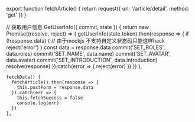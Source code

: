 export function fetchArticle() {
  return request({
    url: '/article/detail',
    method: 'get'
  })
}


// 获取用户信息
    GetUserInfo({ commit, state }) {
      return new Promise((resolve, reject) => {
        getUserInfo(state.token).then(response => {
          if (!response.data) { // 由于mockjs 不支持自定义状态码只能这样hack
            reject('error')
          }
          const data = response.data
          commit('SET_ROLES', data.roles)
          commit('SET_NAME', data.name)
          commit('SET_AVATAR', data.avatar)
          commit('SET_INTRODUCTION', data.introduction)
          resolve(response)
        }).catch(error => {
          reject(error)
        })
      })
    },


    fetchData() {
      fetchArticle().then(response => {
        this.postForm = response.data
      }).catch(err => {
        this.fetchSuccess = false
        console.log(err)
      })
    },
